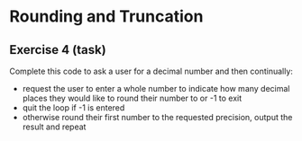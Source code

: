 # Rounding and Truncation
## Exercise 4 (task)

Complete this code to ask a user for a decimal number and then continually:
- request the user to enter a whole number to indicate how many decimal places they would like to round their number to or -1 to exit
- quit the loop if -1 is entered
- otherwise round their first number to the requested precision, output the result and repeat

